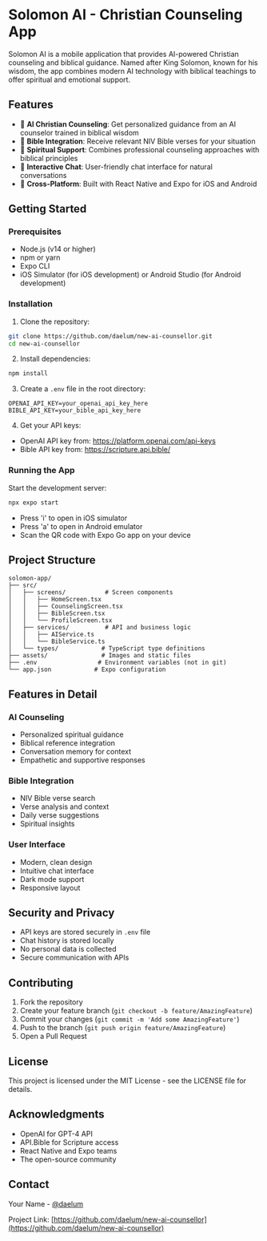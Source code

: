 # Solomon AI - Christian Counseling App

Solomon AI is a mobile application that provides AI-powered Christian counseling and biblical guidance. Named after King Solomon, known for his wisdom, the app combines modern AI technology with biblical teachings to offer spiritual and emotional support.

## Features

- 🤝 **AI Christian Counseling**: Get personalized guidance from an AI counselor trained in biblical wisdom
- 📖 **Bible Integration**: Receive relevant NIV Bible verses for your situation
- 🙏 **Spiritual Support**: Combines professional counseling approaches with biblical principles
- 💬 **Interactive Chat**: User-friendly chat interface for natural conversations
- 📱 **Cross-Platform**: Built with React Native and Expo for iOS and Android

## Getting Started

### Prerequisites

- Node.js (v14 or higher)
- npm or yarn
- Expo CLI
- iOS Simulator (for iOS development) or Android Studio (for Android development)

### Installation

1. Clone the repository:
```bash
git clone https://github.com/daelum/new-ai-counsellor.git
cd new-ai-counsellor
```

2. Install dependencies:
```bash
npm install
```

3. Create a `.env` file in the root directory:
```env
OPENAI_API_KEY=your_openai_api_key_here
BIBLE_API_KEY=your_bible_api_key_here
```

4. Get your API keys:
- OpenAI API key from: https://platform.openai.com/api-keys
- Bible API key from: https://scripture.api.bible/

### Running the App

Start the development server:
```bash
npx expo start
```

- Press 'i' to open in iOS simulator
- Press 'a' to open in Android emulator
- Scan the QR code with Expo Go app on your device

## Project Structure

```
solomon-app/
├── src/
│   ├── screens/           # Screen components
│   │   ├── HomeScreen.tsx
│   │   ├── CounselingScreen.tsx
│   │   ├── BibleScreen.tsx
│   │   └── ProfileScreen.tsx
│   ├── services/          # API and business logic
│   │   ├── AIService.ts
│   │   └── BibleService.ts
│   └── types/            # TypeScript type definitions
├── assets/               # Images and static files
├── .env                 # Environment variables (not in git)
└── app.json            # Expo configuration
```

## Features in Detail

### AI Counseling
- Personalized spiritual guidance
- Biblical reference integration
- Conversation memory for context
- Empathetic and supportive responses

### Bible Integration
- NIV Bible verse search
- Verse analysis and context
- Daily verse suggestions
- Spiritual insights

### User Interface
- Modern, clean design
- Intuitive chat interface
- Dark mode support
- Responsive layout

## Security and Privacy

- API keys are stored securely in `.env` file
- Chat history is stored locally
- No personal data is collected
- Secure communication with APIs

## Contributing

1. Fork the repository
2. Create your feature branch (`git checkout -b feature/AmazingFeature`)
3. Commit your changes (`git commit -m 'Add some AmazingFeature'`)
4. Push to the branch (`git push origin feature/AmazingFeature`)
5. Open a Pull Request

## License

This project is licensed under the MIT License - see the LICENSE file for details.

## Acknowledgments

- OpenAI for GPT-4 API
- API.Bible for Scripture access
- React Native and Expo teams
- The open-source community

## Contact

Your Name - [@daelum](https://github.com/daelum)

Project Link: [https://github.com/daelum/new-ai-counsellor](https://github.com/daelum/new-ai-counsellor) 
